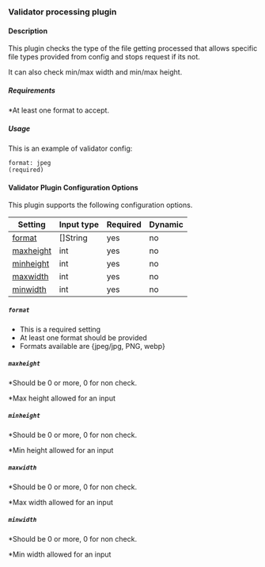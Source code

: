 ### Validator processing plugin

#### Description

This plugin checks the type of the file getting processed 
that allows specific file types provided from config
and stops request if its not.

It can also check min/max width and min/max height.

##### Requirements

*At least one format to accept.

##### Usage
This is an example of validator config:

    format: jpeg                                                    (required)
 
    
#### Validator Plugin Configuration Options

This plugin supports the following configuration options.

|Setting   |Input type      |  Required |  Dynamic |
|-----------|----------------------|-----------|-----------|
| [format](#format)  |  []String        | yes     | no     |
| [maxheight](#maxheight)  |  int        | yes     | no     |
| [minheight](#minheight)  |  int        | yes     | no     |
| [maxwidth](#maxwidth)  |  int        | yes     | no     |
| [minwidth](#minwidth)  |  int        | yes    | no     |

##### `format`
 * This is a required setting
 * At least one format should be provided
 * Formats available are {jpeg/jpg, PNG, webp}

##### `maxheight`
   *Should be 0 or more, 0 for non check.
  
   *Max height allowed for an input
 
##### `minheight`
   *Should be 0 or more, 0 for non check.
   
   *Min height allowed for an input
  
##### `maxwidth`
   *Should be 0 or more, 0 for non check.
   
   *Max width allowed for an input 
  
##### `minwidth` 

   *Should be 0 or more, 0 for non check.
   
   *Min width allowed for an input